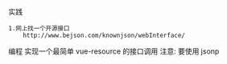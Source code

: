 实践

    1.网上找一个开源接口
        http://www.bejson.com/knownjson/webInterface/

编程
实现一个最简单 vue-resource 的接口调用
注意: 要使用 jsonp
